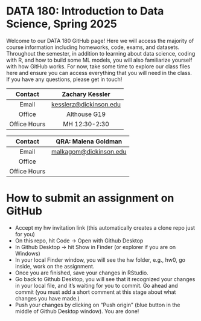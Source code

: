 # DATA 180: Introduction to Data Science, Spring 2025

Welcome to our DATA 180 GitHub page! Here we will access the majority of course information including homeworks, code, exams, and datasets. Throughout the semester, in addition to learning about data science, coding with R, and how to build some ML models, you will also familiarize yourself with how GitHub works. For now, take some time to explore our class files here and ensure you can access everything that you will need in the class. If you have any questions, please get in touch!

| Contact | Zachary Kessler|
|:------:|:----------------:|
|Email | kesslerz@dickinson.edu|
| Office | Althouse G19 |
| Office Hours  | MH 12:30-2:30|

| Contact | QRA: Malena Goldman|
|:------:|:----------------:|
|Email | malkagom@dickinson.edu|
| Office | |
| Office Hours  ||

# How to submit an assignment on GitHub

- Accept my hw invitation link (this automatically creates a clone repo just for you)
- On this repo, hit Code -> Open with Github Desktop
- In Github Desktop -> hit Show in Finder (or explorer if you are on Windows)
- In your local Finder window, you will see the hw folder, e.g., hw0, go inside, work on the assignment.
- Once you are finished, save your changes in RStudio.
- Go back to Github Desktop, you will see that it recognized your changes in your local file, and it’s waiting for you to commit. Go ahead and commit (you must add a short comment at this stage about what changes you have made.)
- Push your changes by clicking on “Push origin” (blue button in the middle of Github Desktop window). You are done!

